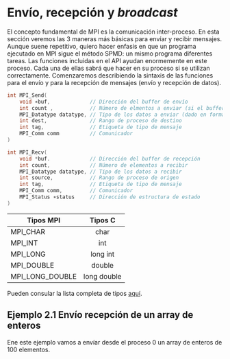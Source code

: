 # Envío, recepción y *broadcast*

El concepto fundamental de MPI es la comunicación inter-proceso. En esta sección veremos las 3 maneras más básicas para envíar y recibir mensajes. Aunque suene repetitivo, quiero hacer enfasis en que un programa ejecutado en MPI sigue el método SPMD: un mismo programa diferentes tareas. Las funciones incluidas en el API ayudan enormemente en este proceso. Cada una de ellas sabrá que hacer en su proceso si se utilizan correctamente. Comenzaremos describiendo la sintaxis de las funciones para el envío y para la recepción de mensajes (envío y recepción de datos).

```C
int MPI_Send(
    void ∗buf,             // Dirección del buffer de envío
    int count ,            // Número de elmentos a enviar (si el buffer es un array, este argumeto es su tamaño)
    MPI_Datatype datatype, // Tipo de los datos a enviar (dado en formatos MPI)
    int dest,              // Rango de proceso de destino
    int tag,               // Etiqueta de tipo de mensaje
    MPI_Comm comm          // Comunicador
)
```
```C
int MPI_Recv( 
    void *buf.             // Dirección del buffer de recepción
    int count,             // Número de elementos a recibir
    MPI_Datatype datatype, // Tipo de los datos a recibir
    int source,            // Rango de proceso de origen
    int tag,               // Etiqueta de tipo de mensaje
    MPI_Comm comm,         // Comunicador
    MPI_Status ∗status     // Dirección de estructura de estado
)
```
| Tipos MPI       | Tipos C       | 
| ----------------|:-------------:| 
| MPI_CHAR        | char          |
| MPI_INT         | int           |
| MPI_LONG        | long int      |
| MPI_DOUBLE      | double        |
| MPI_LONG_DOUBLE | long double   |

Pueden consular la lista completa de tipos [aquí](https://www.mpich.org/static/docs/latest/www3/Constants.html).

## Ejemplo 2.1 Envío recepción de un array de enteros
Ene este ejemplo vamos a envíar desde el proceso 0 un array de enteros de 100 elementos.
